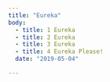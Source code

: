 ```yaml
---
title: "Eureka"
body:
  - title: 1 Eureka
  - title: 2 Eureka
  - title: 3 Eureka
  - title: 4 Eureka Please!
  date: "2019-05-04"

---
```

